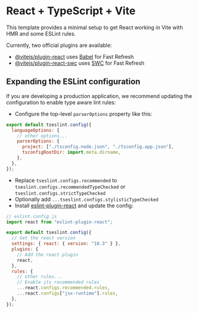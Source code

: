 # React + TypeScript + Vite

This template provides a minimal setup to get React working in Vite with HMR and some ESLint rules.

Currently, two official plugins are available:

- [@vitejs/plugin-react](https://github.com/vitejs/vite-plugin-react/blob/main/packages/plugin-react/README.md) uses [Babel](https://babeljs.io/) for Fast Refresh
- [@vitejs/plugin-react-swc](https://github.com/vitejs/vite-plugin-react-swc) uses [SWC](https://swc.rs/) for Fast Refresh

## Expanding the ESLint configuration

If you are developing a production application, we recommend updating the configuration to enable type aware lint rules:

- Configure the top-level `parserOptions` property like this:

```js
export default tseslint.config({
  languageOptions: {
    // other options...
    parserOptions: {
      project: ["./tsconfig.node.json", "./tsconfig.app.json"],
      tsconfigRootDir: import.meta.dirname,
    },
  },
});
```

- Replace `tseslint.configs.recommended` to `tseslint.configs.recommendedTypeChecked` or `tseslint.configs.strictTypeChecked`
- Optionally add `...tseslint.configs.stylisticTypeChecked`
- Install [eslint-plugin-react](https://github.com/jsx-eslint/eslint-plugin-react) and update the config:

```js
// eslint.config.js
import react from "eslint-plugin-react";

export default tseslint.config({
  // Set the react version
  settings: { react: { version: "18.3" } },
  plugins: {
    // Add the react plugin
    react,
  },
  rules: {
    // other rules...
    // Enable its recommended rules
    ...react.configs.recommended.rules,
    ...react.configs["jsx-runtime"].rules,
  },
});
```

<!-- Features to add  -->

<!-- 1. create /profile endpoint where user info will be there and also an option to update the user info. For this create a backend endpoint to update the user info. -->

<!-- apply onclick functionality over the author image and name when particular blog post is opened and the name and image of the author is shown -->

<!-- create a route for the users who visit the particular author profile and will be able to see their blog post...
A backend request must go out that fetches the users particular data and blogs written by that user and is rendered over the screen -->

<!-- When a blog is posted the headings, titles, emphasized words must be bold and emphasized. -->

<!-- don't forget to add a "Create Blog" option on the
"/blogs" page  -->

<!-- Explanation to update profile
-> firstly on Backend I made sure that even if from frontend the input is empty, don't include the empty value field and update the user with rest of the fields
-> On frontend i had created this functional state component ::

```
 const handleChange = (field: string, changedVal: string) => {
        setChanges((prev) => ({
            ...prev, [field]: changedVal
        }))
    }
```
which onChange call set the "changes" object to include the changed username and the changed email if any.
-> added a "cancel" btn in order if user doesn't want to edit or even if he tried to do so then also no backend call will be sent

-> the whole point of adding the "fieldUpdate" state was to avoid the controlled and uncontrolled changes in react. If you want to know search about it. -->

<!-- Explanation for editor.destroy() in Tiptap.tsx -->

<!-- As we know that tiptap being an editor does the dynamic changes over the DOM tree, for instance adding text, heading, ul, ol, eventListeners, onclick's etc. That means editor mounts the nodes to the DOM tree dynamically that says editor is dynamic component and is mounted everytime the navigation happens. The editor brings the Floating & bubbleMenu with itself for structured texts.
When any navigation or any state changes happen again the editor gets loaded again. But as we said editor is a dynamic component and it gets mounted. Here if we think deeply over this, the conclusion we derive from this is, when the previous editor unmounts the changes remain the same. That means even if editor isn't there but still the dynamic menus it comes with still exists which would cause potential errors and bad user experience.

A common error you see is "hide() was called on destroyed instance"
other errors ::
Stale references: Menus or plugins trying to interact with a destroyed editor instance.
Bad user experience: Menus or UI elements behaving incorrectly or being visible when they shouldn’t.

For this reason the editor component that was mounted at initial phase needs to be UNMOUNTED to avoid these errors and have a consistent editor instance.
code :::
useEffect(() => {
editor.destroy();
}, [editor])

Consistency Across Mounts
• By cleaning up the previous editor instance, you ensure that a fresh editor instance starts from a consistent state, reducing the likelihood of bugs or stale behaviors. -->



<!-- lessons learnt while publish post  -->
<!-- 1.Always remember that while working with input box onChange() always provide a "value" before "onChange()". That means you are tieing the input box functionality with the state variable. This way if the value, later, set to empty the box will be cleared 

2. Whenever working with "array" or "object" state variables. So while updating the state you got that "prev" parameter which accesst the previous states and can be used to add another state to the state variable.

3. how the filter method is efficiently used here to remove the elements from the array rather not removing but creating a new array where the current tag wasn't included. It mustn't be visible by our naked eyes though while updating that array. 
This same functionality could also be performed using "splice" method -->


<!-- useEffect needed for adding highlightjs class -->
<!-- when the tiptap data / html/css data converted to json data via editor.getJson() method, the attributes and classes and styling is being removed from the html elements. 
For this when we convert the json received data from backend to html, on frontend, we need to specify extensions in order to get all the data that is dependent on that extension be loaded. 
Also for codeblocks, the classes are being removed during conversion. Hence the useEffect() that i use, is supposed to get the "pre code" elements via queryselector and add the highlightjs class to it. 
The reason why we are using useEffect() is while applying the classes for highlight js, if has any side-effects, those must be avoided. -->
